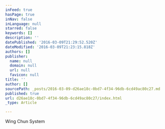 ```yaml
---
inFeed: true
hasPage: true
inNav: false
inLanguage: null
starred: false
keywords: []
description: ''
datePublished: '2016-03-09T21:29:52.520Z'
dateModified: '2016-03-09T21:23:15.818Z'
authors: []
publisher:
  name: null
  domain: null
  url: null
  favicon: null
title: ''
author: []
sourcePath: _posts/2016-03-09-d26ae18c-0bd7-4f34-96db-6cd49ac80c27.md
published: true
url: d26ae18c-0bd7-4f34-96db-6cd49ac80c27/index.html
_type: Article

---
```

Wing Chun System